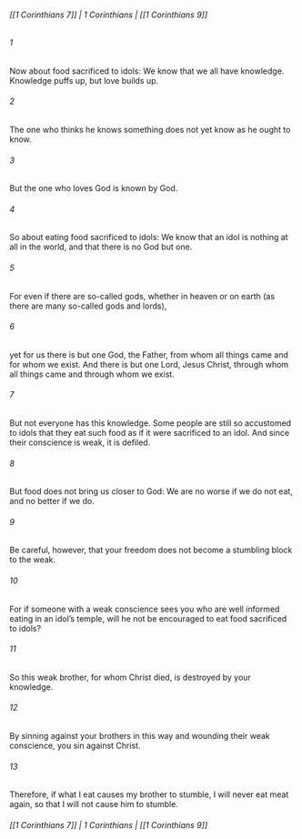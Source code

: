 ###### [[1 Corinthians 7]] | 1 Corinthians | [[1 Corinthians 9]]

###### 1
Now about food sacrificed to idols: We know that we all have knowledge. Knowledge puffs up, but love builds up.
###### 2
The one who thinks he knows something does not yet know as he ought to know.
###### 3
But the one who loves God is known by God.
###### 4
So about eating food sacrificed to idols: We know that an idol is nothing at all in the world, and that there is no God but one.
###### 5
For even if there are so-called gods, whether in heaven or on earth (as there are many so-called gods and lords),
###### 6
yet for us there is but one God, the Father, from whom all things came and for whom we exist. And there is but one Lord, Jesus Christ, through whom all things came and through whom we exist.
###### 7
But not everyone has this knowledge. Some people are still so accustomed to idols that they eat such food as if it were sacrificed to an idol. And since their conscience is weak, it is defiled.
###### 8
But food does not bring us closer to God: We are no worse if we do not eat, and no better if we do.
###### 9
Be careful, however, that your freedom does not become a stumbling block to the weak.
###### 10
For if someone with a weak conscience sees you who are well informed eating in an idol’s temple, will he not be encouraged to eat food sacrificed to idols?
###### 11
So this weak brother, for whom Christ died, is destroyed by your knowledge.
###### 12
By sinning against your brothers in this way and wounding their weak conscience, you sin against Christ.
###### 13
Therefore, if what I eat causes my brother to stumble, I will never eat meat again, so that I will not cause him to stumble.

###### [[1 Corinthians 7]] | 1 Corinthians | [[1 Corinthians 9]]
